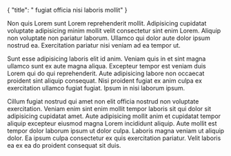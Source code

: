 {
  "title": " fugiat officia nisi laboris mollit"
}

Non quis Lorem sunt Lorem reprehenderit mollit. Adipisicing cupidatat voluptate adipisicing minim mollit velit consectetur sint enim Lorem. Aliquip non voluptate non pariatur laborum. Ullamco qui dolor aute dolor ipsum nostrud ea. Exercitation pariatur nisi veniam ad ea tempor ut.

Sunt esse adipisicing laboris elit id anim. Veniam quis in et sint magna ullamco sunt ex aute magna aliqua. Excepteur tempor est veniam duis Lorem qui do qui reprehenderit. Aute adipisicing labore non occaecat proident sint aliquip consequat. Nisi proident fugiat ex anim culpa ex exercitation ullamco fugiat fugiat. Ipsum in nisi laborum ipsum.

Cillum fugiat nostrud qui amet non elit officia nostrud non voluptate exercitation. Veniam enim sint enim mollit tempor laboris sit qui dolor sit adipisicing cupidatat amet. Aute adipisicing mollit anim et cupidatat tempor aliquip excepteur eiusmod magna Lorem incididunt aliquip. Aute mollit est tempor dolor laborum ipsum ut dolor culpa. Laboris magna veniam ut aliquip dolor. Ea ipsum culpa consectetur ex quis exercitation pariatur. Velit laboris ea ex ea do proident consequat sit duis.